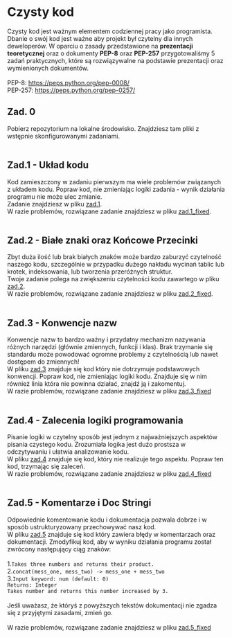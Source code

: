 # Czysty kod
Czysty kod jest ważnym elementem codziennej pracy jako programista. Dbanie o swój kod jest ważne aby projekt był czytelny dla innych deweloperów. W oparciu
o zasady przedstawione na **prezentacji teoretycznej** oraz o dokumenty **PEP-8** oraz **PEP-257** przygotowaliśmy 5 zadań praktycznych, które są rozwiązywalne na podstawie prezentacji
oraz wymienionych dokumentów. <br /> <br />
PEP-8: https://peps.python.org/pep-0008/<br />
PEP-257: https://peps.python.org/pep-0257/

## **Zad. 0** <br />
Pobierz repozytorium na lokalne środowisko. Znajdziesz tam pliki z wstępnie skonfigurowanymi zadaniami. <br /> <br />
## **Zad.1 - Układ kodu**<br />
Kod zamieszczony w zadaniu pierwszym ma wiele problemów związanych z układem kodu. Popraw kod, nie zmieniając logiki zadania - wynik działania programu nie może ulec zmianie. <br/>Zadanie znajdziesz w pliku [zad.1](https://github.com/bpajor/CzystyKod/blob/master/zad1/zad1.py).<br/> W razie problemów, rozwiązane zadanie znajdziesz w pliku [zad.1_fixed](https://github.com/bpajor/CzystyKod/blob/master/zad1/zad1_fixed.py). <br /> <br />
## **Zad.2 - Białe znaki oraz Końcowe Przecinki**<br />
Zbyt duża ilość lub brak białych znaków może bardzo zaburzyć czytelność naszego kodu, szczególnie w przypadku dużego nakładu wycinań tablic lub krotek, indeksowania, lub tworzenia przeróżnych struktur. <br/>Twoje zadanie polega na zwiększeniu czytelności kodu zawartego w pliku [zad.2](https://github.com/bpajor/CzystyKod/blob/master/zad2/zad2.py). <br/>W razie problemów, rozwiązane zadanie znajdziesz w pliku [zad.2_fixed](https://github.com/bpajor/CzystyKod/blob/master/zad2/zad2_fixed.py). <br /> <br />
## **Zad.3 - Konwencje nazw**<br />
Konwencje nazw to bardzo ważny i przydatny mechanizm nazywania różnych narzędzi (głównie zmiennych, funkcji i klas). Brak trzymanie się standardu może powodować ogromne problemy z czytelnością lub nawet dostępem do zmiennych!<br/> W pliku [zad.3](https://github.com/bpajor/CzystyKod/blob/master/zad3/zad3.py) znajduje się kod który nie dotrzymuje podstawowych konwencji. Popraw kod, nie zmieniając logiki kodu. Znajduje się w nim również linia która nie powinna działać, znajdź ją i zakomentuj. <br/>W razie problemów, rozwiązane zadanie znajdziesz w pliku [zad.3_fixed](https://github.com/bpajor/CzystyKod/blob/master/zad3/zad3_fixed.py)<br /><br />
## **Zad.4 - Zalecenia logiki programowania**<br />
Pisanie logiki w czytelny sposób jest jednym z najważniejszych aspektów pisania czystego kodu. Zrozumiała logika jest dużo prostsza w odczytywaniu i ułatwia analizowanie kodu.<br/> W pliku [zad.4](https://github.com/bpajor/CzystyKod/blob/master/zad4/zad4.py) znajduje się kod, który nie realizuje tego aspektu. Popraw ten kod, trzymając się zaleceń.<br/> W razie problemów, rozwiązane zadanie znajdziesz w pliku [zad.4_fixed](https://github.com/bpajor/CzystyKod/blob/master/zad4/zad4_fixed.py)<br /><br />
## **Zad.5 - Komentarze i Doc Stringi**<br />
Odpowiednie komentowanie kodu i dokumentacja pozwala dobrze i w sposób ustrukturyzowany przechowywać nasz kod.<br/> W pliku [zad.5](https://github.com/bpajor/CzystyKod/blob/master/zad5/zad5.p) znajduje się kod który zawiera błędy w komentarzach oraz dokumentacji. Zmodyfikuj kod, aby w wyniku działania programu został zwrócony następujący ciąg znaków:<br /><br />
1.``Takes three numbers and returns their product.`` <br />
2.``concat(mess_one, mess_two) -> mess_one + mess_two`` <br />
3.``Input keyword: num (default: 0)`` <br />
    ``Returns: Integer`` <br />
    ``Takes number and returns this number increased by 3.`` <br /> <br />
Jeśli uważasz, że któryś z powyższych tekstów dokumentacji nie zgadza się z przyjętymi zasadami, zmień go. <br /><br />
W razie problemów, rozwiązane zadanie znajdziesz w pliku [zad.5_fixed](https://github.com/bpajor/CzystyKod/blob/master/zad5/zad5_fixed.py)
